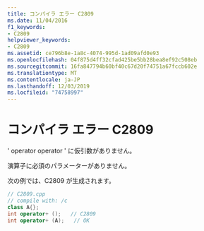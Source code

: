 ```yaml
---
title: コンパイラ エラー C2809
ms.date: 11/04/2016
f1_keywords:
- C2809
helpviewer_keywords:
- C2809
ms.assetid: ce796b8e-1a8c-4074-995d-1ad09afd0e93
ms.openlocfilehash: 04f875d4ff32cfad425be5bb28bea8ef92c508eb
ms.sourcegitcommit: 16fa847794b60bf40c67d20f74751a67fccb602e
ms.translationtype: MT
ms.contentlocale: ja-JP
ms.lasthandoff: 12/03/2019
ms.locfileid: "74758997"
---
```

# <a name="compiler-error-c2809"></a>コンパイラ エラー C2809

' operator operator ' に仮引数がありません。

演算子に必須のパラメーターがありません。

次の例では、C2809 が生成されます。

```cpp
// C2809.cpp
// compile with: /c
class A{};
int operator+ ();   // C2809
int operator+ (A);   // OK
```
